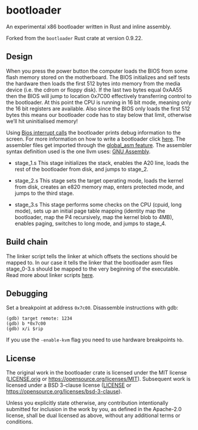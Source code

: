 # bootloader

An experimental x86 bootloader written in Rust and inline assembly.

Forked from the `bootloader` Rust crate at version 0.9.22.

## Design

When you press the power button the computer loads the BIOS from some flash memory stored on the motherboard.
The BIOS initializes and self tests the hardware then loads the first 512 bytes into memory from the media device
(i.e. the cdrom or floppy disk). If the last two bytes equal 0xAA55 then the BIOS will jump to location 0x7C00 effectively
transferring control to the bootloader. At this point the CPU is running in 16 bit mode,
meaning only the 16 bit registers are available. Also since the BIOS only loads the first 512 bytes this means our bootloader
code has to stay below that limit, otherwise we’ll hit uninitialised memory!

Using [Bios interrupt calls](https://en.wikipedia.org/wiki/BIOS_interrupt_call) the bootloader prints debug information to the screen.
For more information on how to write a bootloader click [here](http://3zanders.co.uk/2017/10/13/writing-a-bootloader/).
The assembler files get imported through the [global_asm feature](https://doc.rust-lang.org/unstable-book/library-features/global-asm.html).
The assembler syntax definition used is the one llvm uses: [GNU Assembly](http://microelectronics.esa.int/erc32/doc/as.pdf).

* stage_1.s
This stage initializes the stack, enables the A20 line, loads the rest of
the bootloader from disk, and jumps to stage_2.

* stage_2.s
This stage sets the target operating mode, loads the kernel from disk,
creates an e820 memory map, enters protected mode, and jumps to the
third stage.

* stage_3.s
This stage performs some checks on the CPU (cpuid, long mode), sets up an
initial page table mapping (identity map the bootloader, map the P4
recursively, map the kernel blob to 4MB), enables paging, switches to long
mode, and jumps to stage_4.


## Build chain
The linker script tells the linker at which offsets the sections should be mapped to. In our case it tells the linker
that the bootloader asm files stage_0-3.s should be mapped to the very beginning of the executable. Read more about linker scripts
[here](https://www.sourceware.org/binutils/docs/ld/Scripts.html).

## Debugging
Set a breakpoint at address `0x7c00`. Disassemble instructions with gdb:
```
(gdb) target remote: 1234
(gdb) b *0x7c00
(gdb) x/i $rip
```

If you use the `-enable-kvm` flag you need to use hardware breakpoints `hb`.

## License

The original work in the bootloader crate is licensed under the MIT license ([LICENSE.orig](LICENSE.orig) or https://opensource.org/licenses/MIT).
Subsequent work is licensed under a BSD 3-clause license ([LICENSE](../LICENSE) or https://opensource.org/licenses/bsd-3-clause).

Unless you explicitly state otherwise, any contribution intentionally submitted for inclusion in the work by you, as defined in the Apache-2.0 license, shall be dual licensed as above, without any additional terms or conditions.
